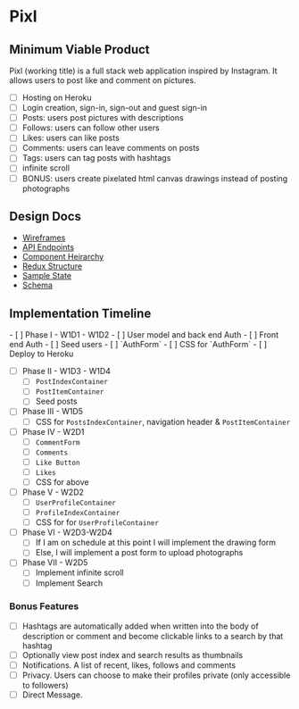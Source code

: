 <h1>Pixl</h1>

<h2>Minimum Viable Product</h2>

Pixl (working title) is a full stack web application inspired by Instagram. It allows users to post like and comment on pictures.

- [ ] Hosting on Heroku
- [ ] Login creation, sign-in, sign-out and guest sign-in
- [ ] Posts: users post pictures with descriptions
- [ ] Follows: users can follow other users
- [ ] Likes: users can like posts
- [ ] Comments: users can leave comments on posts
- [ ] Tags: users can tag posts with hashtags
- [ ] infinite scroll
- [ ] BONUS: users create pixelated html canvas drawings instead of posting photographs

<h2>Design Docs</h2>

* [Wireframes](https://github.com/mvodkin/insta_clone/tree/master/docs/wireframes)
* [API Endpoints](https://github.com/mvodkin/insta_clone/blob/master/docs/api-endpoints.md)
* [Component Heirarchy](https://github.com/mvodkin/insta_clone/blob/master/docs/component-heirarchy.md)
* [Redux Structure](https://github.com/mvodkin/insta_clone/blob/master/docs/redux-structure.md)
* [Sample State](https://github.com/mvodkin/insta_clone/blob/master/docs/sample-state.md)
* [Schema](https://github.com/mvodkin/insta_clone/blob/master/docs/schema.md)

<h2>Implementation Timeline</h2>
- [ ] Phase I - W1D1 - W1D2
  - [ ] User model and back end Auth
  - [ ] Front end Auth
  - [ ] Seed users
  - [ ] `AuthForm`
  - [ ] CSS for `AuthForm`
  - [ ] Deploy to Heroku

- [ ] Phase II - W1D3 - W1D4
  - [ ] `PostIndexContainer`
  - [ ] `PostItemContainer`
  - [ ] Seed posts

- [ ] Phase III - W1D5
  - [ ] CSS for `PostsIndexContainer`, navigation header & `PostItemContainer`

- [ ] Phase IV - W2D1
  - [ ] `CommentForm`
  - [ ] `Comments`
  - [ ] `Like Button`
  - [ ] `Likes`
  - [ ] CSS for above

- [ ] Phase V - W2D2
  - [ ] `UserProfileContainer`
  - [ ] `ProfileIndexContainer`
  - [ ] CSS for for `UserProfileContainer`

- [ ] Phase VI - W2D3-W2D4
  - [ ] If I am on schedule at this point I will implement the drawing form
  - [ ] Else, I will implement a post form to upload photographs

- [ ] Phase VII - W2D5
  - [ ] Implement infinite scroll
  - [ ] Implement Search

<h3>Bonus Features</h3>

- [ ] Hashtags are automatically added when written into the body of description or comment and become clickable links to a search by that hashtag
- [ ] Optionally view post index and search results as thumbnails
- [ ] Notifications. A list of recent, likes, follows and comments
- [ ] Privacy. Users can choose to make their profiles private (only accessible to followers)
- [ ] Direct Message.
